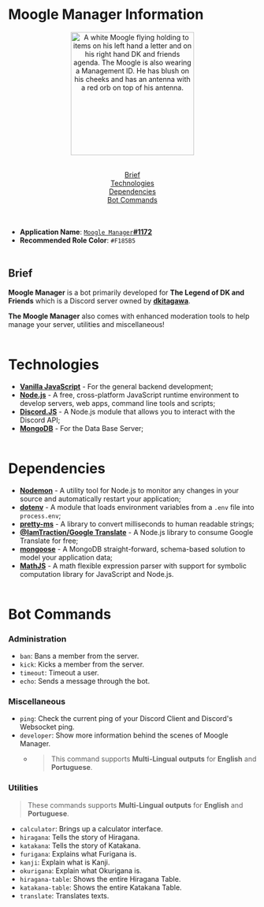 # Moogle Manager Information

<center>
<img src="https://i.imgur.com/0boffEn.png" width="250px" alt="A white Moogle flying holding to items on his left hand a letter and on his right hand DK and friends agenda. The Moogle is also wearing a Management ID. He has blush on his cheeks and has an antenna with a red orb on top of his antenna." loading="lazy" />
</center>
<br />

<center>

[Brief](#brief)<br />
[Technologies](#technologies)<br />
[Dependencies](#dependencies)<br />
[Bot Commands](#bot-commands)<br />
<br /><br />

</center>

- **Application Name**: [`Moogle Manager`**#1172**](https://discord.com/users/1221986587399815198/)
- **Recommended Role Color**: `#F185B5`
<br /><br />

## Brief
**Moogle Manager** is a bot primarily developed for **The Legend of DK and Friends** which is a Discord server owned by **[dkitagawa](https://discord.com/users/737103505663328356/)**.

**The Moogle Manager** also comes with enhanced moderation tools to help manage your server, utilities and miscellaneous!
<br /><br />

# Technologies
- [**Vanilla JavaScript**](https://developer.mozilla.org/en-US/docs/Web/JavaScript) - For the general backend development;
- [**Node.js**]() - A free, cross-platform JavaScript runtime environment to develop servers, web apps, command line tools and scripts;
- [**Discord.JS**](https://discord.js.org/) - A Node.js module that allows you to interact with the Discord API;
- [**MongoDB**](https://www.mongodb.com/company/what-is-mongodb) - For the Data Base Server;
<br /><br />

# Dependencies
- [**Nodemon**](https://nodemon.io/) - A utility tool for Node.js to monitor any changes in your source and automatically restart your application;
- [**dotenv**](https://www.npmjs.com/package/dotenv) - A module that loads environment variables from a `.env` file into `process.env`;
- [**pretty-ms**](https://www.npmjs.com/package/pretty-ms) - A library to convert milliseconds to human readable strings;
- [**@IamTraction/Google Translate**](https://www.npmjs.com/package/@iamtraction/google-translate) - A Node.js library to consume Google Translate for free;
- [**mongoose**](https://mongoosejs.com/) - A MongoDB straight-forward, schema-based solution to model your application data;
- [**MathJS**](https://mathjs.org/) - A math flexible expression parser with support for symbolic computation library for JavaScript and Node.js.
<br /><br />

# Bot Commands

### Administration
- `ban`: Bans a member from the server.
- `kick`: Kicks a member from the server.
- `timeout`: Timeout a user.
- `echo`: Sends a message through the bot.

### Miscellaneous
- `ping`: Check the current ping of your Discord Client and Discord's Websocket ping.
- `developer`: Show more information behind the scenes of Moogle Manager.
  - > This command supports **Multi-Lingual outputs** for **English** and **Portuguese**.

### Utilities
> These commands supports **Multi-Lingual outputs** for **English** and **Portuguese**.
- `calculator`: Brings up a calculator interface.
- `hiragana`: Tells the story of Hiragana.
- `katakana`: Tells the story of Katakana.
- `furigana`: Explains what Furigana is.
- `kanji`: Explain what is Kanji.
- `okurigana`: Explain what Okurigana is.
- `hiragana-table`: Shows the entire Hiragana Table.
- `katakana-table`: Shows the entire Katakana Table.
- `translate`: Translates texts.
